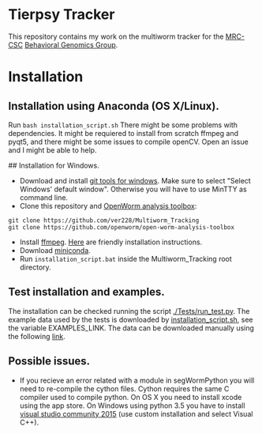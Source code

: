 # Tierpsy Tracker

This repository contains my work on the multiworm tracker for the [MRC-CSC](http://csc.mrc.ac.uk/) [Behavioral Genomics Group](http://behave.csc.mrc.ac.uk/).

# Installation
## Installation using Anaconda (OS X/Linux).
Run `bash installation_script.sh`
There might be some problems with dependencies. It might be requiered to install from scratch ffmpeg and pyqt5, and there might be some issues to compile openCV. Open an issue and I might be able to help.

## Installation for Windows.
- Download and install [git tools for windows](https://git-scm.com/download/win). Make sure to select "Select Windows' default window". Otherwise you will have to use MinTTY as command line.
- Clone this repository and  [OpenWorm analysis toolbox](https://github.com/openworm/open-worm-analysis-toolbox):
```
git clone https://github.com/ver228/Multiworm_Tracking
git clone https://github.com/openworm/open-worm-analysis-toolbox
```
- Install [ffmpeg](https://ffmpeg.org/download.html). [Here](http://adaptivesamples.com/how-to-install-ffmpeg-on-windows/) are friendly installation instructions.
- Download [miniconda](http://conda.pydata.org/miniconda.html).
- Run `installation_script.bat` inside the Multiworm_Tracking root directory.

## Test installation and examples.
The installation can be checked running the script [./Tests/run_test.py](https://github.com/ver228/Multiworm_Tracking/blob/master/Tests/run_tests.py). The example data used by the tests is downloaded by [installation_script.sh](https://github.com/ver228/Multiworm_Tracking/blob/master/installation_script.sh), see the variable EXAMPLES_LINK. The data can be downloaded manually using the following [link](https://imperiallondon-my.sharepoint.com/personal/ajaver_ic_ac_uk/_layouts/15/guestaccess.aspx?guestaccesstoken=ldZ18fLY%2bzlu7XuO9mbKVdyiKoH4naiesqiLXWU4vGQ%3d&docid=0cec4e52f4ccf4d5b8bb3a737020fc12f&rev=1).

## Possible issues.
- If you recieve an error related with a module in segWormPython you will need to re-compile the cython files. Cython requires the same C compiler used to compile python. On OS X you need to install xcode using the app store. On Windows using python 3.5 you have to install [visual studio community 2015](https://www.visualstudio.com/en-us/products/visual-studio-community-vs.aspx) (use custom installation and select Visual C++).

